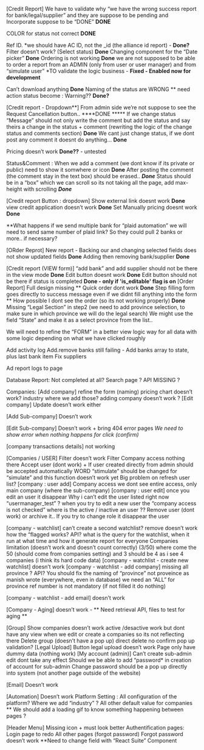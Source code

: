 

[Credit Report]
We have to validate why “we have the wrong success report for bank/legal/supplier” and they are suppose to be pending and Incorporate suppose to be “DONE” **DONE**

COLOR for status not correct **DONE**

Ref ID. *we should have AC ID, not the _id (the alliance id report) - ****Done?****
Filter doesn’t work? (Select status) **Done**
Changing component for the “Date picker” **Done**
Ordering is not working **Done**
we are not supposed to be able to order a report from an ADMIN (only from user or user manager) and from “simulate user” *TO validate the logic business - **Fixed - Enabled now for development**

Can’t download anything **Done**
Naming of the status are WRONG ** need action status become : Warning?? **Done?**

[Credit report - Dropdown**]
From admin side we’re not suppose to see the Request Cancellation button..  ****DONE *****
If we change status “Message” should not only write the comment but add the status and say theirs a change in the status + comment (rewriting the logic of the change status and comments section) **Done**
We cant just change status, if we dont post any comment it doesnt do anything… **Done**

Pricing doesn’t work **Done??** - untested

Status&Comment :
When we add a comment (we dont know if its private or public) need to show it somwhere or icon **Done**
After posting the comment (the comment stay in the text box) should be erased..  ***Done***
Status should be in a “box” which we can scroll so its not taking all the page, add max-height with scrolling ***Done***

[Credit report Button : dropdown]
Show external link doesnt work **Done**
view credit application doesn’t work **Done**
Set Manually pricing doesnt work **Done**

**What happens if we send multiple bank for “plaid automation” we will need to send same number of plaid link? So they could pull 2 banks or more.. if necessary?

[ORder Reprot]
New report - Backing our and changing selected fields does not show updated fields **Done**
Adding then removing bank/supplier  **Done**

[Credit report (VIEW form)]
“add bank” and add supplier should not be there in the view mode **Done**
Edit button doesnt work **Done**
Edit button should not be there if status is completed **Done - only if 'is_editable' flag is on**
[Order Report]
Full design missing **
Quick order dont work **Done**
Step filling form goes directly to success message even if we didnt fill anything into the form ** How possible
I dont see the order (so its not working properly) **Done**
Missing “Legal Section” in step2 (we need to add province selection, to make sure in which province we will do the legal search)
We might use the field “State” and make it as a select province from the list..

We will need to refine the “FORM” in a better view logic way for all data with some logic depending on what we have clicked roughly


Add activity log
Add.remove banks still failing - Add banks array to state, plus last bank item
Fix suppliers

Ad report logs to page

Database Report:
Not completed at all?
Search page ?
API MISSING ?

Companies:
[Add company]
refine the form (naming)
pricing chart doesn’t work?
industry where we add those?
adding company doesn’t work ?
[Edit company]
Update doesn’t work either

[Add Sub-company]
Doesn’t work

[Edit Sub-company]
Doesn’t work + bring 404 error pages
*We need to show error when nothing happens for click (confirm)*

[company transactions details]
not working

[Companies / USER]
Filter doesn’t work
Filter Company access nothing there
Accept user (dont work) + If user created directly from admin should be accepted automatically
WORD “stimulate” should be changed for “simulate” and this function doesn’t work yet
Big problem on refresh user list?
[company : user add]
Company access we dont see entire access, only main company (where the sub-company)
[company : user edit]
once you edit an user it disappear
Why i can’t edit the user listed right now “usermanager_test” ?
when you try to edit a new user the “company access is not checked”
where is the active / inactive an user ??
Remove user (dont work) or archive it..
If you try to change role it disappear the user

[company - watchlist]
can’t create a second watchlist?
remove doesn’t work
how the “flagged works? API?
what is the query for the watchlist, when it run at what time and how it generate report for everyone
Companies limitation (doesn’t work and doesn’t count correctly) (3/50) where come the 50 (should come from companies setting) and 3 should be 4 as i see 4 companies (i think its hard code data)
[company - watchlist - create new watchlist]
doesn’t work
[company - watchlist - add company]
missing all province ? API?
You should fix the naming of “province” not proveince as manish wrote (everywhere, even in database)
we need an “ALL” for province
ref number is not mandatory (if not filled it do nothing)
	
[company - watchlist - add email]
doesn’t work

[Company - Aging]
doesn’t work - ** Need retrieval API, files to test for aging **

[Group]
Show companies doesn’t work
active /desactive work but dont have any view when we edit or create a companies so its not reflecting there
Delete group (doesn’t have a pop up) direct delete no confirm pop up validation?
[Legal Upload]
Button legal upload doesn’t work
Page only have dummy data (nothing work)
[My account (admin)]
Can’t create sub-admin
edit dont take any effect
Should we be able to add “password* in creation of account for sub-admin
Change password should be a pop up directly into system (not another page outside of the website)
	
[Email]
Doesn’t work

[Automation]
Doesn’t work
Platform Setting :
All configuration of the platform?
Where we add “industry” ?
All other default value for companies
** We should add a loading gif to know something happening between pages ?

[Header Menu]
Missing icon + must look better
Authentification pages:
Login page to redo
All other pages (forgot password)
Forgot password doesn’t work
**Need to change field with “React Suite” Component



<!-- Components to use from React Suite:
[Credit Reports]
1. "TagPicker" - For selecting status for filtering - https://rsuitejs.com/components/tag-picker/
2. "DateRangePicker" - Calendee with predefined days - https://rsuitejs.com/components/date-range-picker/#show-one-calendar
rsuitejs.comrsuitejs.com
TagPicker
Multi-select by tag and support new options
rsuitejs.com
rsuitejs.com
DateRangePicker
Used to quickly select a date range -->